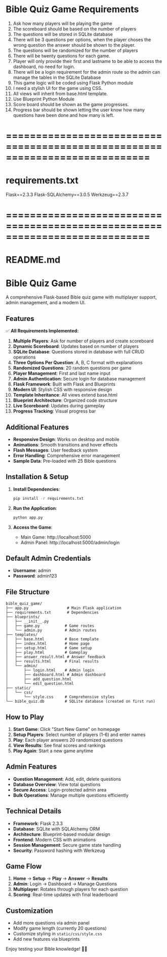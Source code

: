 # Bible Quiz Game Requirements
1. Ask how many players will be playing the game
2. The scoreboard should be based on the number of players
3. The questions will be stored in SQLite database
4. There will be 3 questions per options, when the player choses the wrong question the answer should be shown to the player.
5. The questions will be randomized for the number of players
6. There will be twenty questions for each game.
7. Player will only provide their first and lastname to be able to access the dashboard, no need for login.
8. There will be a login requirement for the admin route so the admin can manage the tables in the SQLite Database
9. This game logic will be coded using Flask Python module
10. I need a stylish UI for the game using CSS.
11. All views will inherit from base.html template.
12. Use Blueprint Python Module
13. Score board should be shown as the game progresses.
14. Progress bar should be shown letting the user know how many questions have been done and how many is left. 
# ============================================================================
# requirements.txt
Flask==2.3.3
Flask-SQLAlchemy==3.0.5
Werkzeug==2.3.7

# ============================================================================
# README.md
# Bible Quiz Game

A comprehensive Flask-based Bible quiz game with multiplayer support, admin management, and a modern UI.

## Features

✅ **All Requirements Implemented:**

1. **Multiple Players**: Ask for number of players and create scoreboard
2. **Dynamic Scoreboard**: Updates based on number of players
3. **SQLite Database**: Questions stored in database with full CRUD operations
4. **Three Options Per Question**: A, B, C format with explanations
5. **Randomized Questions**: 20 random questions per game
6. **Player Management**: First and last name input
7. **Admin Authentication**: Secure login for database management
8. **Flask Framework**: Built with Flask and Blueprints
9. **Modern UI**: Stylish CSS with responsive design
10. **Template Inheritance**: All views extend base.html
11. **Blueprint Architecture**: Organized code structure
12. **Live Scoreboard**: Updates during gameplay
13. **Progress Tracking**: Visual progress bar

## Additional Features

- **Responsive Design**: Works on desktop and mobile
- **Animations**: Smooth transitions and hover effects
- **Flash Messages**: User feedback system
- **Error Handling**: Comprehensive error management
- **Sample Data**: Pre-loaded with 25 Bible questions

## Installation & Setup

1. **Install Dependencies**:
   ```bash
   pip install -r requirements.txt
   ```

2. **Run the Application**:
   ```bash
   python app.py
   ```

3. **Access the Game**:
   - Main Game: http://localhost:5000
   - Admin Panel: http://localhost:5000/admin/login

## Default Admin Credentials

- **Username**: admin
- **Password**: admin123

## File Structure

```
bible_quiz_game/
├── app.py                 # Main Flask application
├── requirements.txt       # Dependencies
├── blueprints/
│   ├── __init__.py
│   ├── game.py           # Game routes
│   └── admin.py          # Admin routes
├── templates/
│   ├── base.html         # Base template
│   ├── index.html        # Home page
│   ├── setup.html        # Game setup
│   ├── play.html         # Gameplay
│   ├── answer_result.html # Answer feedback
│   ├── results.html      # Final results
│   └── admin/
│       ├── login.html    # Admin login
│       ├── dashboard.html # Admin dashboard
│       ├── add_question.html
│       └── edit_question.html
├── static/
│   └── css/
│       └── style.css     # Comprehensive styles
└── bible_quiz.db         # SQLite database (created on first run)
```

## How to Play

1. **Start Game**: Click "Start New Game" on homepage
2. **Setup Players**: Select number of players (1-6) and enter names
3. **Play**: Each player answers 20 randomized questions
4. **View Results**: See final scores and rankings
5. **Play Again**: Start a new game anytime

## Admin Features

- **Question Management**: Add, edit, delete questions
- **Database Overview**: View total questions
- **Secure Access**: Login-protected admin area
- **Bulk Operations**: Manage multiple questions efficiently

## Technical Details

- **Framework**: Flask 2.3.3
- **Database**: SQLite with SQLAlchemy ORM
- **Architecture**: Blueprint-based modular design
- **Frontend**: Modern CSS with animations
- **Session Management**: Secure game state handling
- **Security**: Password hashing with Werkzeug

## Game Flow

1. **Home** → **Setup** → **Play** → **Answer** → **Results**
2. **Admin**: Login → Dashboard → Manage Questions
3. **Multiplayer**: Rotates through players for each question
4. **Scoring**: Real-time updates with final leaderboard

## Customization

- Add more questions via admin panel
- Modify game length (currently 20 questions)
- Customize styling in `static/css/style.css`
- Add new features via blueprints

Enjoy testing your Bible knowledge! 📖✨
